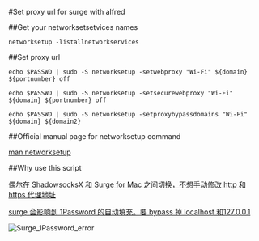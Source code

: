 #Set proxy url for surge with alfred

##Get your networksetsetvices names

```
networksetup -listallnetworkservices
```

##Set proxy url

```
echo $PASSWD | sudo -S networksetup -setwebproxy "Wi-Fi" ${domain} ${portnumber} off

echo $PASSWD | sudo -S networksetup -setsecurewebproxy "Wi-Fi" ${domain} ${portnumber} off

echo $PASSWD | sudo -S networksetup -setproxybypassdomains "Wi-Fi" ${domain} ${domain2}
````

##Official manual page for networksetup command

[man networksetup](https://developer.apple.com/library/mac/documentation/Darwin/Reference/ManPages/man8/networksetup.8.html)

##Why use this script

[偶尔在 ShadowsocksX 和 Surge for Mac 之间切换，不想手动修改 http 和 https 代理地址](https://twitter.com/yxjxx/status/702852960842190853)

[surge 会影响到 1Password 的自动填充。要 bypass 掉 localhost 和127.0.0.1](https://twitter.com/yxjxx/status/713327566296207360)

![Surge_1Password_error](../pics/Surge_1Password_error.png)
